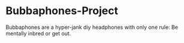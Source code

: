 # Bubbaphones-Project
Bubbaphones are a hyper-jank diy headphones with only one rule: Be mentally inbred or get out.
